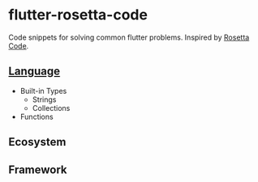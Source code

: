 # flutter-rosetta-code

Code snippets for solving common flutter problems. Inspired by [Rosetta Code](http://rosettacode.org/).

## [Language](Language)

- Built-in Types
  - Strings
  - Collections
- Functions

## Ecosystem

## Framework